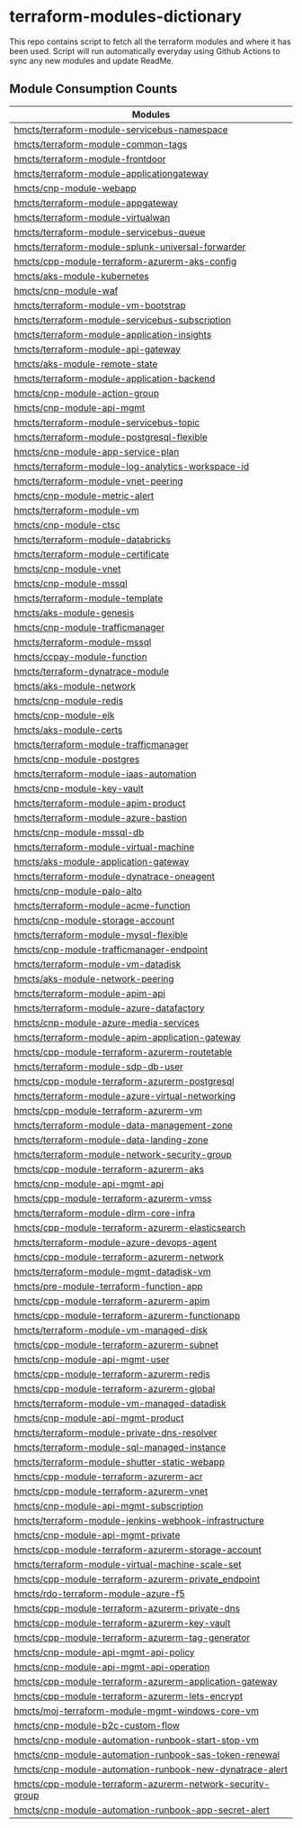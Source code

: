 # terraform-modules-dictionary
This repo contains script to fetch all the terraform modules and where it has been used.  Script will run automatically everyday using Github Actions to sync any new modules and update ReadMe.







## Module Consumption Counts

| Modules |
| --- |
| <a href="https://github.com/search?q=org%3Ahmcts+hmcts/terraform-module-servicebus-namespace+language%3AHCL++NOT+is%3Aarchived&type=code&l=HCL" target="_blank">hmcts/terraform-module-servicebus-namespace</a> |
| <a href="https://github.com/search?q=org%3Ahmcts+hmcts/terraform-module-common-tags+language%3AHCL++NOT+is%3Aarchived&type=code&l=HCL" target="_blank">hmcts/terraform-module-common-tags</a> |
| <a href="https://github.com/search?q=org%3Ahmcts+hmcts/terraform-module-frontdoor+language%3AHCL++NOT+is%3Aarchived&type=code&l=HCL" target="_blank">hmcts/terraform-module-frontdoor</a> |
| <a href="https://github.com/search?q=org%3Ahmcts+hmcts/terraform-module-applicationgateway+language%3AHCL++NOT+is%3Aarchived&type=code&l=HCL" target="_blank">hmcts/terraform-module-applicationgateway</a> |
| <a href="https://github.com/search?q=org%3Ahmcts+hmcts/cnp-module-webapp+language%3AHCL++NOT+is%3Aarchived&type=code&l=HCL" target="_blank">hmcts/cnp-module-webapp</a> |
| <a href="https://github.com/search?q=org%3Ahmcts+hmcts/terraform-module-appgateway+language%3AHCL++NOT+is%3Aarchived&type=code&l=HCL" target="_blank">hmcts/terraform-module-appgateway</a> |
| <a href="https://github.com/search?q=org%3Ahmcts+hmcts/terraform-module-virtualwan+language%3AHCL++NOT+is%3Aarchived&type=code&l=HCL" target="_blank">hmcts/terraform-module-virtualwan</a> |
| <a href="https://github.com/search?q=org%3Ahmcts+hmcts/terraform-module-servicebus-queue+language%3AHCL++NOT+is%3Aarchived&type=code&l=HCL" target="_blank">hmcts/terraform-module-servicebus-queue</a> |
| <a href="https://github.com/search?q=org%3Ahmcts+hmcts/terraform-module-splunk-universal-forwarder+language%3AHCL++NOT+is%3Aarchived&type=code&l=HCL" target="_blank">hmcts/terraform-module-splunk-universal-forwarder</a> |
| <a href="https://github.com/search?q=org%3Ahmcts+hmcts/cpp-module-terraform-azurerm-aks-config+language%3AHCL++NOT+is%3Aarchived&type=code&l=HCL" target="_blank">hmcts/cpp-module-terraform-azurerm-aks-config</a> |
| <a href="https://github.com/search?q=org%3Ahmcts+hmcts/aks-module-kubernetes+language%3AHCL++NOT+is%3Aarchived&type=code&l=HCL" target="_blank">hmcts/aks-module-kubernetes</a> |
| <a href="https://github.com/search?q=org%3Ahmcts+hmcts/cnp-module-waf+language%3AHCL++NOT+is%3Aarchived&type=code&l=HCL" target="_blank">hmcts/cnp-module-waf</a> |
| <a href="https://github.com/search?q=org%3Ahmcts+hmcts/terraform-module-vm-bootstrap+language%3AHCL++NOT+is%3Aarchived&type=code&l=HCL" target="_blank">hmcts/terraform-module-vm-bootstrap</a> |
| <a href="https://github.com/search?q=org%3Ahmcts+hmcts/terraform-module-servicebus-subscription+language%3AHCL++NOT+is%3Aarchived&type=code&l=HCL" target="_blank">hmcts/terraform-module-servicebus-subscription</a> |
| <a href="https://github.com/search?q=org%3Ahmcts+hmcts/terraform-module-application-insights+language%3AHCL++NOT+is%3Aarchived&type=code&l=HCL" target="_blank">hmcts/terraform-module-application-insights</a> |
| <a href="https://github.com/search?q=org%3Ahmcts+hmcts/terraform-module-api-gateway+language%3AHCL++NOT+is%3Aarchived&type=code&l=HCL" target="_blank">hmcts/terraform-module-api-gateway</a> |
| <a href="https://github.com/search?q=org%3Ahmcts+hmcts/aks-module-remote-state+language%3AHCL++NOT+is%3Aarchived&type=code&l=HCL" target="_blank">hmcts/aks-module-remote-state</a> |
| <a href="https://github.com/search?q=org%3Ahmcts+hmcts/terraform-module-application-backend+language%3AHCL++NOT+is%3Aarchived&type=code&l=HCL" target="_blank">hmcts/terraform-module-application-backend</a> |
| <a href="https://github.com/search?q=org%3Ahmcts+hmcts/cnp-module-action-group+language%3AHCL++NOT+is%3Aarchived&type=code&l=HCL" target="_blank">hmcts/cnp-module-action-group</a> |
| <a href="https://github.com/search?q=org%3Ahmcts+hmcts/cnp-module-api-mgmt+language%3AHCL++NOT+is%3Aarchived&type=code&l=HCL" target="_blank">hmcts/cnp-module-api-mgmt</a> |
| <a href="https://github.com/search?q=org%3Ahmcts+hmcts/terraform-module-servicebus-topic+language%3AHCL++NOT+is%3Aarchived&type=code&l=HCL" target="_blank">hmcts/terraform-module-servicebus-topic</a> |
| <a href="https://github.com/search?q=org%3Ahmcts+hmcts/terraform-module-postgresql-flexible+language%3AHCL++NOT+is%3Aarchived&type=code&l=HCL" target="_blank">hmcts/terraform-module-postgresql-flexible</a> |
| <a href="https://github.com/search?q=org%3Ahmcts+hmcts/cnp-module-app-service-plan+language%3AHCL++NOT+is%3Aarchived&type=code&l=HCL" target="_blank">hmcts/cnp-module-app-service-plan</a> |
| <a href="https://github.com/search?q=org%3Ahmcts+hmcts/terraform-module-log-analytics-workspace-id+language%3AHCL++NOT+is%3Aarchived&type=code&l=HCL" target="_blank">hmcts/terraform-module-log-analytics-workspace-id</a> |
| <a href="https://github.com/search?q=org%3Ahmcts+hmcts/terraform-module-vnet-peering+language%3AHCL++NOT+is%3Aarchived&type=code&l=HCL" target="_blank">hmcts/terraform-module-vnet-peering</a> |
| <a href="https://github.com/search?q=org%3Ahmcts+hmcts/cnp-module-metric-alert+language%3AHCL++NOT+is%3Aarchived&type=code&l=HCL" target="_blank">hmcts/cnp-module-metric-alert</a> |
| <a href="https://github.com/search?q=org%3Ahmcts+hmcts/terraform-module-vm+language%3AHCL++NOT+is%3Aarchived&type=code&l=HCL" target="_blank">hmcts/terraform-module-vm</a> |
| <a href="https://github.com/search?q=org%3Ahmcts+hmcts/cnp-module-ctsc+language%3AHCL++NOT+is%3Aarchived&type=code&l=HCL" target="_blank">hmcts/cnp-module-ctsc</a> |
| <a href="https://github.com/search?q=org%3Ahmcts+hmcts/terraform-module-databricks+language%3AHCL++NOT+is%3Aarchived&type=code&l=HCL" target="_blank">hmcts/terraform-module-databricks</a> |
| <a href="https://github.com/search?q=org%3Ahmcts+hmcts/terraform-module-certificate+language%3AHCL++NOT+is%3Aarchived&type=code&l=HCL" target="_blank">hmcts/terraform-module-certificate</a> |
| <a href="https://github.com/search?q=org%3Ahmcts+hmcts/cnp-module-vnet+language%3AHCL++NOT+is%3Aarchived&type=code&l=HCL" target="_blank">hmcts/cnp-module-vnet</a> |
| <a href="https://github.com/search?q=org%3Ahmcts+hmcts/cnp-module-mssql+language%3AHCL++NOT+is%3Aarchived&type=code&l=HCL" target="_blank">hmcts/cnp-module-mssql</a> |
| <a href="https://github.com/search?q=org%3Ahmcts+hmcts/terraform-module-template+language%3AHCL++NOT+is%3Aarchived&type=code&l=HCL" target="_blank">hmcts/terraform-module-template</a> |
| <a href="https://github.com/search?q=org%3Ahmcts+hmcts/aks-module-genesis+language%3AHCL++NOT+is%3Aarchived&type=code&l=HCL" target="_blank">hmcts/aks-module-genesis</a> |
| <a href="https://github.com/search?q=org%3Ahmcts+hmcts/cnp-module-trafficmanager+language%3AHCL++NOT+is%3Aarchived&type=code&l=HCL" target="_blank">hmcts/cnp-module-trafficmanager</a> |
| <a href="https://github.com/search?q=org%3Ahmcts+hmcts/terraform-module-mssql+language%3AHCL++NOT+is%3Aarchived&type=code&l=HCL" target="_blank">hmcts/terraform-module-mssql</a> |
| <a href="https://github.com/search?q=org%3Ahmcts+hmcts/ccpay-module-function+language%3AHCL++NOT+is%3Aarchived&type=code&l=HCL" target="_blank">hmcts/ccpay-module-function</a> |
| <a href="https://github.com/search?q=org%3Ahmcts+hmcts/terraform-dynatrace-module+language%3AHCL++NOT+is%3Aarchived&type=code&l=HCL" target="_blank">hmcts/terraform-dynatrace-module</a> |
| <a href="https://github.com/search?q=org%3Ahmcts+hmcts/aks-module-network+language%3AHCL++NOT+is%3Aarchived&type=code&l=HCL" target="_blank">hmcts/aks-module-network</a> |
| <a href="https://github.com/search?q=org%3Ahmcts+hmcts/cnp-module-redis+language%3AHCL++NOT+is%3Aarchived&type=code&l=HCL" target="_blank">hmcts/cnp-module-redis</a> |
| <a href="https://github.com/search?q=org%3Ahmcts+hmcts/cnp-module-elk+language%3AHCL++NOT+is%3Aarchived&type=code&l=HCL" target="_blank">hmcts/cnp-module-elk</a> |
| <a href="https://github.com/search?q=org%3Ahmcts+hmcts/aks-module-certs+language%3AHCL++NOT+is%3Aarchived&type=code&l=HCL" target="_blank">hmcts/aks-module-certs</a> |
| <a href="https://github.com/search?q=org%3Ahmcts+hmcts/terraform-module-trafficmanager+language%3AHCL++NOT+is%3Aarchived&type=code&l=HCL" target="_blank">hmcts/terraform-module-trafficmanager</a> |
| <a href="https://github.com/search?q=org%3Ahmcts+hmcts/cnp-module-postgres+language%3AHCL++NOT+is%3Aarchived&type=code&l=HCL" target="_blank">hmcts/cnp-module-postgres</a> |
| <a href="https://github.com/search?q=org%3Ahmcts+hmcts/terraform-module-iaas-automation+language%3AHCL++NOT+is%3Aarchived&type=code&l=HCL" target="_blank">hmcts/terraform-module-iaas-automation</a> |
| <a href="https://github.com/search?q=org%3Ahmcts+hmcts/cnp-module-key-vault+language%3AHCL++NOT+is%3Aarchived&type=code&l=HCL" target="_blank">hmcts/cnp-module-key-vault</a> |
| <a href="https://github.com/search?q=org%3Ahmcts+hmcts/terraform-module-apim-product+language%3AHCL++NOT+is%3Aarchived&type=code&l=HCL" target="_blank">hmcts/terraform-module-apim-product</a> |
| <a href="https://github.com/search?q=org%3Ahmcts+hmcts/terraform-module-azure-bastion+language%3AHCL++NOT+is%3Aarchived&type=code&l=HCL" target="_blank">hmcts/terraform-module-azure-bastion</a> |
| <a href="https://github.com/search?q=org%3Ahmcts+hmcts/cnp-module-mssql-db+language%3AHCL++NOT+is%3Aarchived&type=code&l=HCL" target="_blank">hmcts/cnp-module-mssql-db</a> |
| <a href="https://github.com/search?q=org%3Ahmcts+hmcts/terraform-module-virtual-machine+language%3AHCL++NOT+is%3Aarchived&type=code&l=HCL" target="_blank">hmcts/terraform-module-virtual-machine</a> |
| <a href="https://github.com/search?q=org%3Ahmcts+hmcts/aks-module-application-gateway+language%3AHCL++NOT+is%3Aarchived&type=code&l=HCL" target="_blank">hmcts/aks-module-application-gateway</a> |
| <a href="https://github.com/search?q=org%3Ahmcts+hmcts/terraform-module-dynatrace-oneagent+language%3AHCL++NOT+is%3Aarchived&type=code&l=HCL" target="_blank">hmcts/terraform-module-dynatrace-oneagent</a> |
| <a href="https://github.com/search?q=org%3Ahmcts+hmcts/cnp-module-palo-alto+language%3AHCL++NOT+is%3Aarchived&type=code&l=HCL" target="_blank">hmcts/cnp-module-palo-alto</a> |
| <a href="https://github.com/search?q=org%3Ahmcts+hmcts/terraform-module-acme-function+language%3AHCL++NOT+is%3Aarchived&type=code&l=HCL" target="_blank">hmcts/terraform-module-acme-function</a> |
| <a href="https://github.com/search?q=org%3Ahmcts+hmcts/cnp-module-storage-account+language%3AHCL++NOT+is%3Aarchived&type=code&l=HCL" target="_blank">hmcts/cnp-module-storage-account</a> |
| <a href="https://github.com/search?q=org%3Ahmcts+hmcts/terraform-module-mysql-flexible+language%3AHCL++NOT+is%3Aarchived&type=code&l=HCL" target="_blank">hmcts/terraform-module-mysql-flexible</a> |
| <a href="https://github.com/search?q=org%3Ahmcts+hmcts/cnp-module-trafficmanager-endpoint+language%3AHCL++NOT+is%3Aarchived&type=code&l=HCL" target="_blank">hmcts/cnp-module-trafficmanager-endpoint</a> |
| <a href="https://github.com/search?q=org%3Ahmcts+hmcts/terraform-module-vm-datadisk+language%3AHCL++NOT+is%3Aarchived&type=code&l=HCL" target="_blank">hmcts/terraform-module-vm-datadisk</a> |
| <a href="https://github.com/search?q=org%3Ahmcts+hmcts/aks-module-network-peering+language%3AHCL++NOT+is%3Aarchived&type=code&l=HCL" target="_blank">hmcts/aks-module-network-peering</a> |
| <a href="https://github.com/search?q=org%3Ahmcts+hmcts/terraform-module-apim-api+language%3AHCL++NOT+is%3Aarchived&type=code&l=HCL" target="_blank">hmcts/terraform-module-apim-api</a> |
| <a href="https://github.com/search?q=org%3Ahmcts+hmcts/terraform-module-azure-datafactory+language%3AHCL++NOT+is%3Aarchived&type=code&l=HCL" target="_blank">hmcts/terraform-module-azure-datafactory</a> |
| <a href="https://github.com/search?q=org%3Ahmcts+hmcts/cnp-module-azure-media-services+language%3AHCL++NOT+is%3Aarchived&type=code&l=HCL" target="_blank">hmcts/cnp-module-azure-media-services</a> |
| <a href="https://github.com/search?q=org%3Ahmcts+hmcts/terraform-module-apim-application-gateway+language%3AHCL++NOT+is%3Aarchived&type=code&l=HCL" target="_blank">hmcts/terraform-module-apim-application-gateway</a> |
| <a href="https://github.com/search?q=org%3Ahmcts+hmcts/cpp-module-terraform-azurerm-routetable+language%3AHCL++NOT+is%3Aarchived&type=code&l=HCL" target="_blank">hmcts/cpp-module-terraform-azurerm-routetable</a> |
| <a href="https://github.com/search?q=org%3Ahmcts+hmcts/terraform-module-sdp-db-user+language%3AHCL++NOT+is%3Aarchived&type=code&l=HCL" target="_blank">hmcts/terraform-module-sdp-db-user</a> |
| <a href="https://github.com/search?q=org%3Ahmcts+hmcts/cpp-module-terraform-azurerm-postgresql+language%3AHCL++NOT+is%3Aarchived&type=code&l=HCL" target="_blank">hmcts/cpp-module-terraform-azurerm-postgresql</a> |
| <a href="https://github.com/search?q=org%3Ahmcts+hmcts/terraform-module-azure-virtual-networking+language%3AHCL++NOT+is%3Aarchived&type=code&l=HCL" target="_blank">hmcts/terraform-module-azure-virtual-networking</a> |
| <a href="https://github.com/search?q=org%3Ahmcts+hmcts/cpp-module-terraform-azurerm-vm+language%3AHCL++NOT+is%3Aarchived&type=code&l=HCL" target="_blank">hmcts/cpp-module-terraform-azurerm-vm</a> |
| <a href="https://github.com/search?q=org%3Ahmcts+hmcts/terraform-module-data-management-zone+language%3AHCL++NOT+is%3Aarchived&type=code&l=HCL" target="_blank">hmcts/terraform-module-data-management-zone</a> |
| <a href="https://github.com/search?q=org%3Ahmcts+hmcts/terraform-module-data-landing-zone+language%3AHCL++NOT+is%3Aarchived&type=code&l=HCL" target="_blank">hmcts/terraform-module-data-landing-zone</a> |
| <a href="https://github.com/search?q=org%3Ahmcts+hmcts/terraform-module-network-security-group+language%3AHCL++NOT+is%3Aarchived&type=code&l=HCL" target="_blank">hmcts/terraform-module-network-security-group</a> |
| <a href="https://github.com/search?q=org%3Ahmcts+hmcts/cpp-module-terraform-azurerm-aks+language%3AHCL++NOT+is%3Aarchived&type=code&l=HCL" target="_blank">hmcts/cpp-module-terraform-azurerm-aks</a> |
| <a href="https://github.com/search?q=org%3Ahmcts+hmcts/cnp-module-api-mgmt-api+language%3AHCL++NOT+is%3Aarchived&type=code&l=HCL" target="_blank">hmcts/cnp-module-api-mgmt-api</a> |
| <a href="https://github.com/search?q=org%3Ahmcts+hmcts/cpp-module-terraform-azurerm-vmss+language%3AHCL++NOT+is%3Aarchived&type=code&l=HCL" target="_blank">hmcts/cpp-module-terraform-azurerm-vmss</a> |
| <a href="https://github.com/search?q=org%3Ahmcts+hmcts/terraform-module-dlrm-core-infra+language%3AHCL++NOT+is%3Aarchived&type=code&l=HCL" target="_blank">hmcts/terraform-module-dlrm-core-infra</a> |
| <a href="https://github.com/search?q=org%3Ahmcts+hmcts/cpp-module-terraform-azurerm-elasticsearch+language%3AHCL++NOT+is%3Aarchived&type=code&l=HCL" target="_blank">hmcts/cpp-module-terraform-azurerm-elasticsearch</a> |
| <a href="https://github.com/search?q=org%3Ahmcts+hmcts/terraform-module-azure-devops-agent+language%3AHCL++NOT+is%3Aarchived&type=code&l=HCL" target="_blank">hmcts/terraform-module-azure-devops-agent</a> |
| <a href="https://github.com/search?q=org%3Ahmcts+hmcts/cpp-module-terraform-azurerm-network+language%3AHCL++NOT+is%3Aarchived&type=code&l=HCL" target="_blank">hmcts/cpp-module-terraform-azurerm-network</a> |
| <a href="https://github.com/search?q=org%3Ahmcts+hmcts/terraform-module-mgmt-datadisk-vm+language%3AHCL++NOT+is%3Aarchived&type=code&l=HCL" target="_blank">hmcts/terraform-module-mgmt-datadisk-vm</a> |
| <a href="https://github.com/search?q=org%3Ahmcts+hmcts/pre-module-terraform-function-app+language%3AHCL++NOT+is%3Aarchived&type=code&l=HCL" target="_blank">hmcts/pre-module-terraform-function-app</a> |
| <a href="https://github.com/search?q=org%3Ahmcts+hmcts/cpp-module-terraform-azurerm-apim+language%3AHCL++NOT+is%3Aarchived&type=code&l=HCL" target="_blank">hmcts/cpp-module-terraform-azurerm-apim</a> |
| <a href="https://github.com/search?q=org%3Ahmcts+hmcts/cpp-module-terraform-azurerm-functionapp+language%3AHCL++NOT+is%3Aarchived&type=code&l=HCL" target="_blank">hmcts/cpp-module-terraform-azurerm-functionapp</a> |
| <a href="https://github.com/search?q=org%3Ahmcts+hmcts/terraform-module-vm-managed-disk+language%3AHCL++NOT+is%3Aarchived&type=code&l=HCL" target="_blank">hmcts/terraform-module-vm-managed-disk</a> |
| <a href="https://github.com/search?q=org%3Ahmcts+hmcts/cpp-module-terraform-azurerm-subnet+language%3AHCL++NOT+is%3Aarchived&type=code&l=HCL" target="_blank">hmcts/cpp-module-terraform-azurerm-subnet</a> |
| <a href="https://github.com/search?q=org%3Ahmcts+hmcts/cnp-module-api-mgmt-user+language%3AHCL++NOT+is%3Aarchived&type=code&l=HCL" target="_blank">hmcts/cnp-module-api-mgmt-user</a> |
| <a href="https://github.com/search?q=org%3Ahmcts+hmcts/cpp-module-terraform-azurerm-redis+language%3AHCL++NOT+is%3Aarchived&type=code&l=HCL" target="_blank">hmcts/cpp-module-terraform-azurerm-redis</a> |
| <a href="https://github.com/search?q=org%3Ahmcts+hmcts/cpp-module-terraform-azurerm-global+language%3AHCL++NOT+is%3Aarchived&type=code&l=HCL" target="_blank">hmcts/cpp-module-terraform-azurerm-global</a> |
| <a href="https://github.com/search?q=org%3Ahmcts+hmcts/terraform-module-vm-managed-datadisk+language%3AHCL++NOT+is%3Aarchived&type=code&l=HCL" target="_blank">hmcts/terraform-module-vm-managed-datadisk</a> |
| <a href="https://github.com/search?q=org%3Ahmcts+hmcts/cnp-module-api-mgmt-product+language%3AHCL++NOT+is%3Aarchived&type=code&l=HCL" target="_blank">hmcts/cnp-module-api-mgmt-product</a> |
| <a href="https://github.com/search?q=org%3Ahmcts+hmcts/terraform-module-private-dns-resolver+language%3AHCL++NOT+is%3Aarchived&type=code&l=HCL" target="_blank">hmcts/terraform-module-private-dns-resolver</a> |
| <a href="https://github.com/search?q=org%3Ahmcts+hmcts/terraform-module-sql-managed-instance+language%3AHCL++NOT+is%3Aarchived&type=code&l=HCL" target="_blank">hmcts/terraform-module-sql-managed-instance</a> |
| <a href="https://github.com/search?q=org%3Ahmcts+hmcts/terraform-module-shutter-static-webapp+language%3AHCL++NOT+is%3Aarchived&type=code&l=HCL" target="_blank">hmcts/terraform-module-shutter-static-webapp</a> |
| <a href="https://github.com/search?q=org%3Ahmcts+hmcts/cpp-module-terraform-azurerm-acr+language%3AHCL++NOT+is%3Aarchived&type=code&l=HCL" target="_blank">hmcts/cpp-module-terraform-azurerm-acr</a> |
| <a href="https://github.com/search?q=org%3Ahmcts+hmcts/cpp-module-terraform-azurerm-vnet+language%3AHCL++NOT+is%3Aarchived&type=code&l=HCL" target="_blank">hmcts/cpp-module-terraform-azurerm-vnet</a> |
| <a href="https://github.com/search?q=org%3Ahmcts+hmcts/cnp-module-api-mgmt-subscription+language%3AHCL++NOT+is%3Aarchived&type=code&l=HCL" target="_blank">hmcts/cnp-module-api-mgmt-subscription</a> |
| <a href="https://github.com/search?q=org%3Ahmcts+hmcts/terraform-module-jenkins-webhook-infrastructure+language%3AHCL++NOT+is%3Aarchived&type=code&l=HCL" target="_blank">hmcts/terraform-module-jenkins-webhook-infrastructure</a> |
| <a href="https://github.com/search?q=org%3Ahmcts+hmcts/cnp-module-api-mgmt-private+language%3AHCL++NOT+is%3Aarchived&type=code&l=HCL" target="_blank">hmcts/cnp-module-api-mgmt-private</a> |
| <a href="https://github.com/search?q=org%3Ahmcts+hmcts/cpp-module-terraform-azurerm-storage-account+language%3AHCL++NOT+is%3Aarchived&type=code&l=HCL" target="_blank">hmcts/cpp-module-terraform-azurerm-storage-account</a> |
| <a href="https://github.com/search?q=org%3Ahmcts+hmcts/terraform-module-virtual-machine-scale-set+language%3AHCL++NOT+is%3Aarchived&type=code&l=HCL" target="_blank">hmcts/terraform-module-virtual-machine-scale-set</a> |
| <a href="https://github.com/search?q=org%3Ahmcts+hmcts/cpp-module-terraform-azurerm-private_endpoint+language%3AHCL++NOT+is%3Aarchived&type=code&l=HCL" target="_blank">hmcts/cpp-module-terraform-azurerm-private_endpoint</a> |
| <a href="https://github.com/search?q=org%3Ahmcts+hmcts/rdo-terraform-module-azure-f5+language%3AHCL++NOT+is%3Aarchived&type=code&l=HCL" target="_blank">hmcts/rdo-terraform-module-azure-f5</a> |
| <a href="https://github.com/search?q=org%3Ahmcts+hmcts/cpp-module-terraform-azurerm-private-dns+language%3AHCL++NOT+is%3Aarchived&type=code&l=HCL" target="_blank">hmcts/cpp-module-terraform-azurerm-private-dns</a> |
| <a href="https://github.com/search?q=org%3Ahmcts+hmcts/cpp-module-terraform-azurerm-key-vault+language%3AHCL++NOT+is%3Aarchived&type=code&l=HCL" target="_blank">hmcts/cpp-module-terraform-azurerm-key-vault</a> |
| <a href="https://github.com/search?q=org%3Ahmcts+hmcts/cpp-module-terraform-azurerm-tag-generator+language%3AHCL++NOT+is%3Aarchived&type=code&l=HCL" target="_blank">hmcts/cpp-module-terraform-azurerm-tag-generator</a> |
| <a href="https://github.com/search?q=org%3Ahmcts+hmcts/cnp-module-api-mgmt-api-policy+language%3AHCL++NOT+is%3Aarchived&type=code&l=HCL" target="_blank">hmcts/cnp-module-api-mgmt-api-policy</a> |
| <a href="https://github.com/search?q=org%3Ahmcts+hmcts/cnp-module-api-mgmt-api-operation+language%3AHCL++NOT+is%3Aarchived&type=code&l=HCL" target="_blank">hmcts/cnp-module-api-mgmt-api-operation</a> |
| <a href="https://github.com/search?q=org%3Ahmcts+hmcts/cpp-module-terraform-azurerm-application-gateway+language%3AHCL++NOT+is%3Aarchived&type=code&l=HCL" target="_blank">hmcts/cpp-module-terraform-azurerm-application-gateway</a> |
| <a href="https://github.com/search?q=org%3Ahmcts+hmcts/cpp-module-terraform-azurerm-lets-encrypt+language%3AHCL++NOT+is%3Aarchived&type=code&l=HCL" target="_blank">hmcts/cpp-module-terraform-azurerm-lets-encrypt</a> |
| <a href="https://github.com/search?q=org%3Ahmcts+hmcts/moj-terraform-module-mgmt-windows-core-vm+language%3AHCL++NOT+is%3Aarchived&type=code&l=HCL" target="_blank">hmcts/moj-terraform-module-mgmt-windows-core-vm</a> |
| <a href="https://github.com/search?q=org%3Ahmcts+hmcts/cnp-module-b2c-custom-flow+language%3AHCL++NOT+is%3Aarchived&type=code&l=HCL" target="_blank">hmcts/cnp-module-b2c-custom-flow</a> |
| <a href="https://github.com/search?q=org%3Ahmcts+hmcts/cnp-module-automation-runbook-start-stop-vm+language%3AHCL++NOT+is%3Aarchived&type=code&l=HCL" target="_blank">hmcts/cnp-module-automation-runbook-start-stop-vm</a> |
| <a href="https://github.com/search?q=org%3Ahmcts+hmcts/cnp-module-automation-runbook-sas-token-renewal+language%3AHCL++NOT+is%3Aarchived&type=code&l=HCL" target="_blank">hmcts/cnp-module-automation-runbook-sas-token-renewal</a> |
| <a href="https://github.com/search?q=org%3Ahmcts+hmcts/cnp-module-automation-runbook-new-dynatrace-alert+language%3AHCL++NOT+is%3Aarchived&type=code&l=HCL" target="_blank">hmcts/cnp-module-automation-runbook-new-dynatrace-alert</a> |
| <a href="https://github.com/search?q=org%3Ahmcts+hmcts/cpp-module-terraform-azurerm-network-security-group+language%3AHCL++NOT+is%3Aarchived&type=code&l=HCL" target="_blank">hmcts/cpp-module-terraform-azurerm-network-security-group</a> |
| <a href="https://github.com/search?q=org%3Ahmcts+hmcts/cnp-module-automation-runbook-app-secret-alert+language%3AHCL++NOT+is%3Aarchived&type=code&l=HCL" target="_blank">hmcts/cnp-module-automation-runbook-app-secret-alert</a> |
